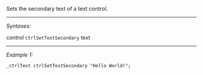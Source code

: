 Sets the secondary text of a text control.


---
*Syntaxes:*

control `ctrlSetTextSecondary` text

---
*Example 1:*

```sqf
_ctrlText ctrlSetTextSecondary "Hello World!";
```